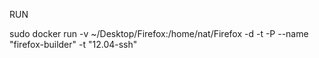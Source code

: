 RUN

sudo docker run -v ~/Desktop/Firefox:/home/nat/Firefox -d -t -P --name "firefox-builder" -t  "12.04-ssh"

